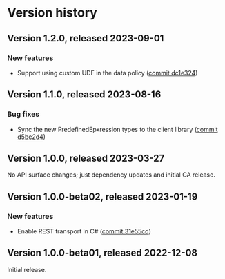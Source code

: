 # Version history

## Version 1.2.0, released 2023-09-01

### New features

- Support using custom UDF in the data policy ([commit dc1e324](https://github.com/googleapis/google-cloud-dotnet/commit/dc1e3247355968b3fab41a3dd92e53adc1240b94))

## Version 1.1.0, released 2023-08-16

### Bug fixes

- Sync the new PredefinedEpxression types to the client library ([commit d5be2d4](https://github.com/googleapis/google-cloud-dotnet/commit/d5be2d41f5d8c05bda251fbe7322a5b8e479bb8e))

## Version 1.0.0, released 2023-03-27

No API surface changes; just dependency updates and initial GA release.

## Version 1.0.0-beta02, released 2023-01-19

### New features

- Enable REST transport in C# ([commit 31e55cd](https://github.com/googleapis/google-cloud-dotnet/commit/31e55cdbafe12bfae68e28a75a1b75ceb445684f))

## Version 1.0.0-beta01, released 2022-12-08

Initial release.
